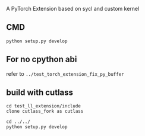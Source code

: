 A PyTorch Extension based on sycl and custom kernel

## CMD
```
python setup.py develop
```

## For no cpython abi
refer to `../test_torch_extension_fix_py_buffer`

## build with cutlass
```
cd test_ll_extension/include
clone cutlass_fork as cutlass

cd ../../
python setup.py develop
```


